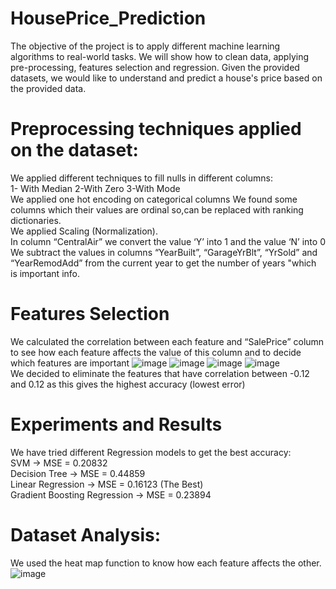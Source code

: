 # HousePrice_Prediction
The objective of the project is to apply different machine learning algorithms to real-world tasks. We will show how to clean data, applying pre-processing, features selection and regression. Given the provided datasets, we would like to understand and predict a house's price based on the provided data.
# Preprocessing techniques applied on the dataset:
We applied different techniques to fill nulls in different columns:                                                                         
1- With Median			2-With Zero			3-With Mode                                                                  
We applied one hot encoding on categorical columns
We found some columns which their values are ordinal so,can be replaced with ranking dictionaries.                                 
We applied Scaling (Normalization).                                          
In column “CentralAir” we convert the value ‘Y’ into 1 and the value ‘N’ into 0                                          
We subtract the values in columns “YearBuilt”, “GarageYrBlt”, “YrSold” and “YearRemodAdd” from the current year to get the number of years "which is important info.
# Features Selection
We calculated the correlation between each feature and “SalePrice” column to see how each feature affects the value of this column and to decide which features are important
![image](https://github.com/mariiamhossam/HousePrice_Prediction/assets/65025096/60ace10b-69f3-4569-8c14-ae2f3890db74)
![image](https://github.com/mariiamhossam/HousePrice_Prediction/assets/65025096/6eb8644a-e3ec-45de-94f0-829edd9895e8)
![image](https://github.com/mariiamhossam/HousePrice_Prediction/assets/65025096/e09f2f92-474a-478f-a114-ffc0907ab4c0)
![image](https://github.com/mariiamhossam/HousePrice_Prediction/assets/65025096/98ae6eac-9d3a-44d2-b4ac-76cff3ed7740)                       
We decided to eliminate the features that have correlation between -0.12 and 0.12 as this gives the highest accuracy (lowest error)
# Experiments and Results
We have tried different Regression models to get the best accuracy:                                                                                    
SVM -> MSE = 0.20832                                                                                                   
Decision Tree -> MSE = 0.44859                                                                       
Linear Regression -> MSE = 0.16123 (The Best)                                                                               
Gradient Boosting Regression -> MSE = 0.23894                                                                                                                  
# Dataset Analysis:                                                                                                    
We used the heat map function to know how each feature affects the other.
![image](https://github.com/mariiamhossam/HousePrice_Prediction/assets/65025096/62e00944-1760-4c8b-baa7-736942a0556e)

 
